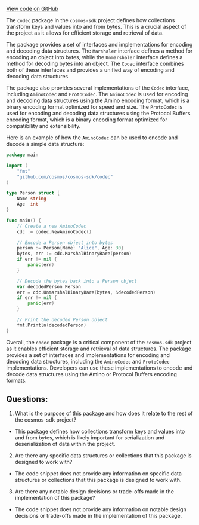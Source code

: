 [View code on GitHub](https://github.com/cosmos/cosmos-sdk/blob/main/collections/codec/doc.go)

The `codec` package in the `cosmos-sdk` project defines how collections transform keys and values into and from bytes. This is a crucial aspect of the project as it allows for efficient storage and retrieval of data. 

The package provides a set of interfaces and implementations for encoding and decoding data structures. The `Marshaler` interface defines a method for encoding an object into bytes, while the `Unmarshaler` interface defines a method for decoding bytes into an object. The `Codec` interface combines both of these interfaces and provides a unified way of encoding and decoding data structures. 

The package also provides several implementations of the `Codec` interface, including `AminoCodec` and `ProtoCodec`. The `AminoCodec` is used for encoding and decoding data structures using the Amino encoding format, which is a binary encoding format optimized for speed and size. The `ProtoCodec` is used for encoding and decoding data structures using the Protocol Buffers encoding format, which is a binary encoding format optimized for compatibility and extensibility. 

Here is an example of how the `AminoCodec` can be used to encode and decode a simple data structure:

```go
package main

import (
    "fmt"
    "github.com/cosmos/cosmos-sdk/codec"
)

type Person struct {
    Name string
    Age  int
}

func main() {
    // Create a new AminoCodec
    cdc := codec.NewAminoCodec()

    // Encode a Person object into bytes
    person := Person{Name: "Alice", Age: 30}
    bytes, err := cdc.MarshalBinaryBare(person)
    if err != nil {
        panic(err)
    }

    // Decode the bytes back into a Person object
    var decodedPerson Person
    err = cdc.UnmarshalBinaryBare(bytes, &decodedPerson)
    if err != nil {
        panic(err)
    }

    // Print the decoded Person object
    fmt.Println(decodedPerson)
}
```

Overall, the `codec` package is a critical component of the `cosmos-sdk` project as it enables efficient storage and retrieval of data structures. The package provides a set of interfaces and implementations for encoding and decoding data structures, including the `AminoCodec` and `ProtoCodec` implementations. Developers can use these implementations to encode and decode data structures using the Amino or Protocol Buffers encoding formats.
## Questions: 
 1. What is the purpose of this package and how does it relate to the rest of the cosmos-sdk project?
- This package defines how collections transform keys and values into and from bytes, which is likely important for serialization and deserialization of data within the project.

2. Are there any specific data structures or collections that this package is designed to work with?
- The code snippet does not provide any information on specific data structures or collections that this package is designed to work with.

3. Are there any notable design decisions or trade-offs made in the implementation of this package?
- The code snippet does not provide any information on notable design decisions or trade-offs made in the implementation of this package.